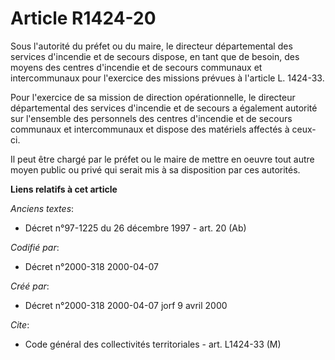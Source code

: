 # Article R1424-20

Sous l'autorité du préfet ou du maire, le directeur départemental des services d'incendie et de secours dispose, en tant que
de besoin, des moyens des centres d'incendie et de secours communaux et intercommunaux pour l'exercice des missions prévues à
l'article L. 1424-33.

Pour l'exercice de sa mission de direction opérationnelle, le directeur départemental des services d'incendie et de secours a
également autorité sur l'ensemble des personnels des centres d'incendie et de secours communaux et intercommunaux et dispose
des matériels affectés à ceux-ci.

Il peut être chargé par le préfet ou le maire de mettre en oeuvre tout autre moyen public ou privé qui serait mis à sa
disposition par ces autorités.

**Liens relatifs à cet article**

_Anciens textes_:

  - Décret n°97-1225 du 26 décembre 1997 - art. 20 (Ab)

_Codifié par_:

  - Décret n°2000-318 2000-04-07

_Créé par_:

  - Décret n°2000-318 2000-04-07 jorf 9 avril 2000

_Cite_:

  - Code général des collectivités territoriales - art. L1424-33 (M)
